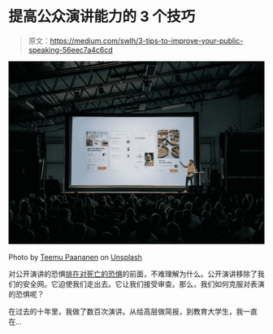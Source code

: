 # 提高公众演讲能力的 3 个技巧

> 原文：<https://medium.com/swlh/3-tips-to-improve-your-public-speaking-56eec7a4c6cd>

![](img/8ceb779d135cf1b993d6f42f6fa52a4e.png)

Photo by [Teemu Paananen](https://unsplash.com/photos/bzdhc5b3Bxs?utm_source=unsplash&utm_medium=referral&utm_content=creditCopyText) on [Unsplash](https://unsplash.com/collections/1666469/conference?utm_source=unsplash&utm_medium=referral&utm_content=creditCopyText)

对公开演讲的恐惧[排在对死亡的恐惧](https://www.psychologytoday.com/blog/the-real-story-risk/201211/the-thing-we-fear-more-death)的前面，不难理解为什么。公开演讲移除了我们的安全网。它迫使我们走出去。它让我们接受审查。那么，我们如何克服对表演的恐惧呢？

在过去的十年里，我做了数百次演讲。从给高层做简报，到教育大学生，我一直在…